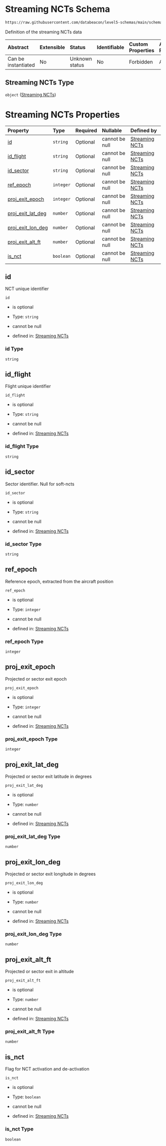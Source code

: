 # Streaming NCTs Schema

```txt
https://raw.githubusercontent.com/databeacon/level5-schemas/main/schemas/streaming/ncts.schema.json
```

Definition of the streaming NCTs data

| Abstract            | Extensible | Status         | Identifiable | Custom Properties | Additional Properties | Access Restrictions | Defined In                                                                      |
| :------------------ | :--------- | :------------- | :----------- | :---------------- | :-------------------- | :------------------ | :------------------------------------------------------------------------------ |
| Can be instantiated | No         | Unknown status | No           | Forbidden         | Allowed               | none                | [ncts.schema.json](../../out/streaming/ncts.schema.json "open original schema") |

## Streaming NCTs Type

`object` ([Streaming NCTs](ncts-1.md))

# Streaming NCTs Properties

| Property                                   | Type      | Required | Nullable       | Defined by                                                                                                                                                                                   |
| :----------------------------------------- | :-------- | :------- | :------------- | :------------------------------------------------------------------------------------------------------------------------------------------------------------------------------------------- |
| [id](#id)                                  | `string`  | Optional | cannot be null | [Streaming NCTs](ncts-1-properties-id.md "https://raw.githubusercontent.com/databeacon/level5-schemas/main/schemas/streaming/ncts.schema.json#/properties/id")                               |
| [id\_flight](#id_flight)                   | `string`  | Optional | cannot be null | [Streaming NCTs](ncts-1-properties-id_flight.md "https://raw.githubusercontent.com/databeacon/level5-schemas/main/schemas/streaming/ncts.schema.json#/properties/id_flight")                 |
| [id\_sector](#id_sector)                   | `string`  | Optional | cannot be null | [Streaming NCTs](ncts-1-properties-id_sector.md "https://raw.githubusercontent.com/databeacon/level5-schemas/main/schemas/streaming/ncts.schema.json#/properties/id_sector")                 |
| [ref\_epoch](#ref_epoch)                   | `integer` | Optional | cannot be null | [Streaming NCTs](ncts-1-properties-ref_epoch.md "https://raw.githubusercontent.com/databeacon/level5-schemas/main/schemas/streaming/ncts.schema.json#/properties/ref_epoch")                 |
| [proj\_exit\_epoch](#proj_exit_epoch)      | `integer` | Optional | cannot be null | [Streaming NCTs](ncts-1-properties-proj_exit_epoch.md "https://raw.githubusercontent.com/databeacon/level5-schemas/main/schemas/streaming/ncts.schema.json#/properties/proj_exit_epoch")     |
| [proj\_exit\_lat\_deg](#proj_exit_lat_deg) | `number`  | Optional | cannot be null | [Streaming NCTs](ncts-1-properties-proj_exit_lat_deg.md "https://raw.githubusercontent.com/databeacon/level5-schemas/main/schemas/streaming/ncts.schema.json#/properties/proj_exit_lat_deg") |
| [proj\_exit\_lon\_deg](#proj_exit_lon_deg) | `number`  | Optional | cannot be null | [Streaming NCTs](ncts-1-properties-proj_exit_lon_deg.md "https://raw.githubusercontent.com/databeacon/level5-schemas/main/schemas/streaming/ncts.schema.json#/properties/proj_exit_lon_deg") |
| [proj\_exit\_alt\_ft](#proj_exit_alt_ft)   | `number`  | Optional | cannot be null | [Streaming NCTs](ncts-1-properties-proj_exit_alt_ft.md "https://raw.githubusercontent.com/databeacon/level5-schemas/main/schemas/streaming/ncts.schema.json#/properties/proj_exit_alt_ft")   |
| [is\_nct](#is_nct)                         | `boolean` | Optional | cannot be null | [Streaming NCTs](ncts-1-properties-is_nct.md "https://raw.githubusercontent.com/databeacon/level5-schemas/main/schemas/streaming/ncts.schema.json#/properties/is_nct")                       |

## id

NCT unique identifier

`id`

*   is optional

*   Type: `string`

*   cannot be null

*   defined in: [Streaming NCTs](ncts-1-properties-id.md "https://raw.githubusercontent.com/databeacon/level5-schemas/main/schemas/streaming/ncts.schema.json#/properties/id")

### id Type

`string`

## id\_flight

Flight unique identifier

`id_flight`

*   is optional

*   Type: `string`

*   cannot be null

*   defined in: [Streaming NCTs](ncts-1-properties-id_flight.md "https://raw.githubusercontent.com/databeacon/level5-schemas/main/schemas/streaming/ncts.schema.json#/properties/id_flight")

### id\_flight Type

`string`

## id\_sector

Sector identifier. Null for soft-ncts

`id_sector`

*   is optional

*   Type: `string`

*   cannot be null

*   defined in: [Streaming NCTs](ncts-1-properties-id_sector.md "https://raw.githubusercontent.com/databeacon/level5-schemas/main/schemas/streaming/ncts.schema.json#/properties/id_sector")

### id\_sector Type

`string`

## ref\_epoch

Reference epoch, extracted from the aircraft position

`ref_epoch`

*   is optional

*   Type: `integer`

*   cannot be null

*   defined in: [Streaming NCTs](ncts-1-properties-ref_epoch.md "https://raw.githubusercontent.com/databeacon/level5-schemas/main/schemas/streaming/ncts.schema.json#/properties/ref_epoch")

### ref\_epoch Type

`integer`

## proj\_exit\_epoch

Projected or sector exit epoch

`proj_exit_epoch`

*   is optional

*   Type: `integer`

*   cannot be null

*   defined in: [Streaming NCTs](ncts-1-properties-proj_exit_epoch.md "https://raw.githubusercontent.com/databeacon/level5-schemas/main/schemas/streaming/ncts.schema.json#/properties/proj_exit_epoch")

### proj\_exit\_epoch Type

`integer`

## proj\_exit\_lat\_deg

Projected or sector exit latitude in degrees

`proj_exit_lat_deg`

*   is optional

*   Type: `number`

*   cannot be null

*   defined in: [Streaming NCTs](ncts-1-properties-proj_exit_lat_deg.md "https://raw.githubusercontent.com/databeacon/level5-schemas/main/schemas/streaming/ncts.schema.json#/properties/proj_exit_lat_deg")

### proj\_exit\_lat\_deg Type

`number`

## proj\_exit\_lon\_deg

Projected or sector exit longitude in degrees

`proj_exit_lon_deg`

*   is optional

*   Type: `number`

*   cannot be null

*   defined in: [Streaming NCTs](ncts-1-properties-proj_exit_lon_deg.md "https://raw.githubusercontent.com/databeacon/level5-schemas/main/schemas/streaming/ncts.schema.json#/properties/proj_exit_lon_deg")

### proj\_exit\_lon\_deg Type

`number`

## proj\_exit\_alt\_ft

Projected or sector exit in altitude

`proj_exit_alt_ft`

*   is optional

*   Type: `number`

*   cannot be null

*   defined in: [Streaming NCTs](ncts-1-properties-proj_exit_alt_ft.md "https://raw.githubusercontent.com/databeacon/level5-schemas/main/schemas/streaming/ncts.schema.json#/properties/proj_exit_alt_ft")

### proj\_exit\_alt\_ft Type

`number`

## is\_nct

Flag for NCT activation and de-activation

`is_nct`

*   is optional

*   Type: `boolean`

*   cannot be null

*   defined in: [Streaming NCTs](ncts-1-properties-is_nct.md "https://raw.githubusercontent.com/databeacon/level5-schemas/main/schemas/streaming/ncts.schema.json#/properties/is_nct")

### is\_nct Type

`boolean`
